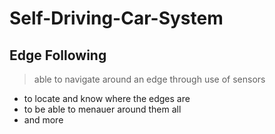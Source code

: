 # Self-Driving-Car-System
## Edge Following
> able to navigate around an edge
> through use of sensors
* to locate and know where the edges are
* to be able to menauer around them all
* and more
